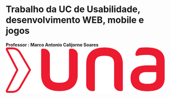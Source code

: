 # Trabalho da UC de Usabilidade, desenvolvimento WEB, mobile e jogos 
**Professor : Marco Antonio Calijorne Soares**
![Logo](https://github.com/fernando2k96/trabalho-UC-UNA/blob/main/etapa_1/img/UNA_colorida.png)

